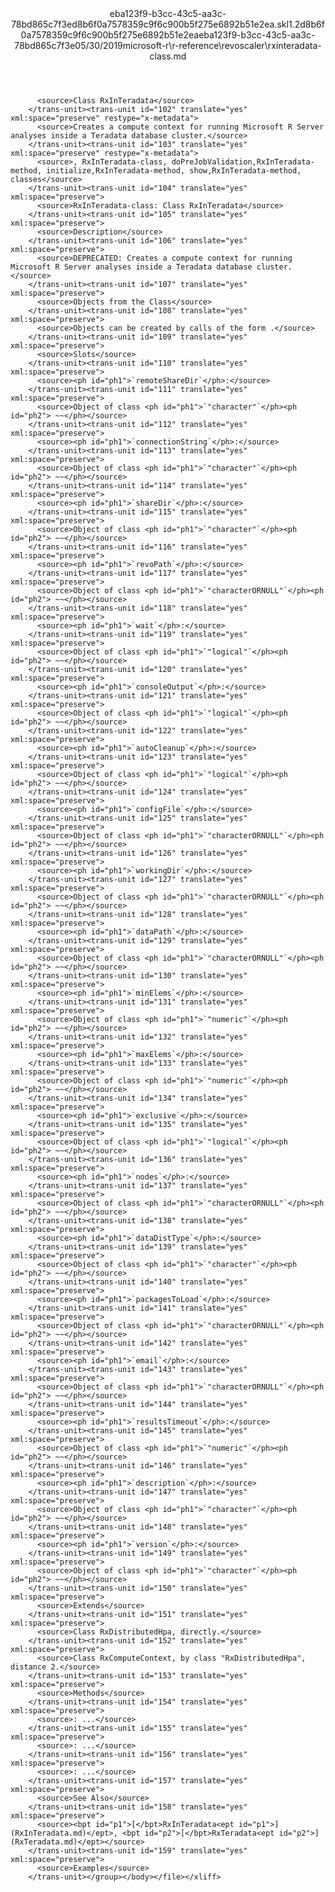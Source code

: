 <?xml version="1.0"?><xliff version="1.2" xmlns="urn:oasis:names:tc:xliff:document:1.2" xmlns:xsi="http://www.w3.org/2001/XMLSchema-instance" xsi:schemaLocation="urn:oasis:names:tc:xliff:document:1.2 xliff-core-1.2-transitional.xsd"><file datatype="xml" original="rxinteradata-class.md" source-language="en-US" target-language="en-US"><header><tool tool-id="mdxliff" tool-name="mdxliff" tool-version="1.0-8ab897d" tool-company="Microsoft" /><xliffext:skl_file_name xmlns:xliffext="urn:microsoft:content:schema:xliffextensions">eba123f9-b3cc-43c5-aa3c-78bd865c7f3ed8b6f0a7578359c9f6c900b5f275e6892b51e2ea.skl</xliffext:skl_file_name><xliffext:version xmlns:xliffext="urn:microsoft:content:schema:xliffextensions">1.2</xliffext:version><xliffext:ms.openlocfilehash xmlns:xliffext="urn:microsoft:content:schema:xliffextensions">d8b6f0a7578359c9f6c900b5f275e6892b51e2ea</xliffext:ms.openlocfilehash><xliffext:ms.sourcegitcommit xmlns:xliffext="urn:microsoft:content:schema:xliffextensions">eba123f9-b3cc-43c5-aa3c-78bd865c7f3e</xliffext:ms.sourcegitcommit><xliffext:ms.lasthandoff xmlns:xliffext="urn:microsoft:content:schema:xliffextensions">05/30/2019</xliffext:ms.lasthandoff><xliffext:ms.openlocfilepath xmlns:xliffext="urn:microsoft:content:schema:xliffextensions">microsoft-r\r-reference\revoscaler\rxinteradata-class.md</xliffext:ms.openlocfilepath></header><body><group id="content" extype="content"><trans-unit id="101" translate="yes" xml:space="preserve" restype="x-metadata">
          <source>Class RxInTeradata</source>
        </trans-unit><trans-unit id="102" translate="yes" xml:space="preserve" restype="x-metadata">
          <source>Creates a compute context for running Microsoft R Server analyses inside a Teradata database cluster.</source>
        </trans-unit><trans-unit id="103" translate="yes" xml:space="preserve" restype="x-metadata">
          <source>, RxInTeradata-class, doPreJobValidation,RxInTeradata-method, initialize,RxInTeradata-method, show,RxInTeradata-method, classes</source>
        </trans-unit><trans-unit id="104" translate="yes" xml:space="preserve">
          <source>RxInTeradata-class: Class RxInTeradata</source>
        </trans-unit><trans-unit id="105" translate="yes" xml:space="preserve">
          <source>Description</source>
        </trans-unit><trans-unit id="106" translate="yes" xml:space="preserve">
          <source>DEPRECATED: Creates a compute context for running Microsoft R Server analyses inside a Teradata database cluster.</source>
        </trans-unit><trans-unit id="107" translate="yes" xml:space="preserve">
          <source>Objects from the Class</source>
        </trans-unit><trans-unit id="108" translate="yes" xml:space="preserve">
          <source>Objects can be created by calls of the form .</source>
        </trans-unit><trans-unit id="109" translate="yes" xml:space="preserve">
          <source>Slots</source>
        </trans-unit><trans-unit id="110" translate="yes" xml:space="preserve">
          <source><ph id="ph1">`remoteShareDir`</ph>:</source>
        </trans-unit><trans-unit id="111" translate="yes" xml:space="preserve">
          <source>Object of class <ph id="ph1">`"character"`</ph><ph id="ph2"> ~~</ph></source>
        </trans-unit><trans-unit id="112" translate="yes" xml:space="preserve">
          <source><ph id="ph1">`connectionString`</ph>:</source>
        </trans-unit><trans-unit id="113" translate="yes" xml:space="preserve">
          <source>Object of class <ph id="ph1">`"character"`</ph><ph id="ph2"> ~~</ph></source>
        </trans-unit><trans-unit id="114" translate="yes" xml:space="preserve">
          <source><ph id="ph1">`shareDir`</ph>:</source>
        </trans-unit><trans-unit id="115" translate="yes" xml:space="preserve">
          <source>Object of class <ph id="ph1">`"character"`</ph><ph id="ph2"> ~~</ph></source>
        </trans-unit><trans-unit id="116" translate="yes" xml:space="preserve">
          <source><ph id="ph1">`revoPath`</ph>:</source>
        </trans-unit><trans-unit id="117" translate="yes" xml:space="preserve">
          <source>Object of class <ph id="ph1">`"characterORNULL"`</ph><ph id="ph2"> ~~</ph></source>
        </trans-unit><trans-unit id="118" translate="yes" xml:space="preserve">
          <source><ph id="ph1">`wait`</ph>:</source>
        </trans-unit><trans-unit id="119" translate="yes" xml:space="preserve">
          <source>Object of class <ph id="ph1">`"logical"`</ph><ph id="ph2"> ~~</ph></source>
        </trans-unit><trans-unit id="120" translate="yes" xml:space="preserve">
          <source><ph id="ph1">`consoleOutput`</ph>:</source>
        </trans-unit><trans-unit id="121" translate="yes" xml:space="preserve">
          <source>Object of class <ph id="ph1">`"logical"`</ph><ph id="ph2"> ~~</ph></source>
        </trans-unit><trans-unit id="122" translate="yes" xml:space="preserve">
          <source><ph id="ph1">`autoCleanup`</ph>:</source>
        </trans-unit><trans-unit id="123" translate="yes" xml:space="preserve">
          <source>Object of class <ph id="ph1">`"logical"`</ph><ph id="ph2"> ~~</ph></source>
        </trans-unit><trans-unit id="124" translate="yes" xml:space="preserve">
          <source><ph id="ph1">`configFile`</ph>:</source>
        </trans-unit><trans-unit id="125" translate="yes" xml:space="preserve">
          <source>Object of class <ph id="ph1">`"characterORNULL"`</ph><ph id="ph2"> ~~</ph></source>
        </trans-unit><trans-unit id="126" translate="yes" xml:space="preserve">
          <source><ph id="ph1">`workingDir`</ph>:</source>
        </trans-unit><trans-unit id="127" translate="yes" xml:space="preserve">
          <source>Object of class <ph id="ph1">`"characterORNULL"`</ph><ph id="ph2"> ~~</ph></source>
        </trans-unit><trans-unit id="128" translate="yes" xml:space="preserve">
          <source><ph id="ph1">`dataPath`</ph>:</source>
        </trans-unit><trans-unit id="129" translate="yes" xml:space="preserve">
          <source>Object of class <ph id="ph1">`"characterORNULL"`</ph><ph id="ph2"> ~~</ph></source>
        </trans-unit><trans-unit id="130" translate="yes" xml:space="preserve">
          <source><ph id="ph1">`minElems`</ph>:</source>
        </trans-unit><trans-unit id="131" translate="yes" xml:space="preserve">
          <source>Object of class <ph id="ph1">`"numeric"`</ph><ph id="ph2"> ~~</ph></source>
        </trans-unit><trans-unit id="132" translate="yes" xml:space="preserve">
          <source><ph id="ph1">`maxElems`</ph>:</source>
        </trans-unit><trans-unit id="133" translate="yes" xml:space="preserve">
          <source>Object of class <ph id="ph1">`"numeric"`</ph><ph id="ph2"> ~~</ph></source>
        </trans-unit><trans-unit id="134" translate="yes" xml:space="preserve">
          <source><ph id="ph1">`exclusive`</ph>:</source>
        </trans-unit><trans-unit id="135" translate="yes" xml:space="preserve">
          <source>Object of class <ph id="ph1">`"logical"`</ph><ph id="ph2"> ~~</ph></source>
        </trans-unit><trans-unit id="136" translate="yes" xml:space="preserve">
          <source><ph id="ph1">`nodes`</ph>:</source>
        </trans-unit><trans-unit id="137" translate="yes" xml:space="preserve">
          <source>Object of class <ph id="ph1">`"characterORNULL"`</ph><ph id="ph2"> ~~</ph></source>
        </trans-unit><trans-unit id="138" translate="yes" xml:space="preserve">
          <source><ph id="ph1">`dataDistType`</ph>:</source>
        </trans-unit><trans-unit id="139" translate="yes" xml:space="preserve">
          <source>Object of class <ph id="ph1">`"character"`</ph><ph id="ph2"> ~~</ph></source>
        </trans-unit><trans-unit id="140" translate="yes" xml:space="preserve">
          <source><ph id="ph1">`packagesToLoad`</ph>:</source>
        </trans-unit><trans-unit id="141" translate="yes" xml:space="preserve">
          <source>Object of class <ph id="ph1">`"characterORNULL"`</ph><ph id="ph2"> ~~</ph></source>
        </trans-unit><trans-unit id="142" translate="yes" xml:space="preserve">
          <source><ph id="ph1">`email`</ph>:</source>
        </trans-unit><trans-unit id="143" translate="yes" xml:space="preserve">
          <source>Object of class <ph id="ph1">`"characterORNULL"`</ph><ph id="ph2"> ~~</ph></source>
        </trans-unit><trans-unit id="144" translate="yes" xml:space="preserve">
          <source><ph id="ph1">`resultsTimeout`</ph>:</source>
        </trans-unit><trans-unit id="145" translate="yes" xml:space="preserve">
          <source>Object of class <ph id="ph1">`"numeric"`</ph><ph id="ph2"> ~~</ph></source>
        </trans-unit><trans-unit id="146" translate="yes" xml:space="preserve">
          <source><ph id="ph1">`description`</ph>:</source>
        </trans-unit><trans-unit id="147" translate="yes" xml:space="preserve">
          <source>Object of class <ph id="ph1">`"character"`</ph><ph id="ph2"> ~~</ph></source>
        </trans-unit><trans-unit id="148" translate="yes" xml:space="preserve">
          <source><ph id="ph1">`version`</ph>:</source>
        </trans-unit><trans-unit id="149" translate="yes" xml:space="preserve">
          <source>Object of class <ph id="ph1">`"character"`</ph><ph id="ph2"> ~~</ph></source>
        </trans-unit><trans-unit id="150" translate="yes" xml:space="preserve">
          <source>Extends</source>
        </trans-unit><trans-unit id="151" translate="yes" xml:space="preserve">
          <source>Class RxDistributedHpa, directly.</source>
        </trans-unit><trans-unit id="152" translate="yes" xml:space="preserve">
          <source>Class RxComputeContext, by class "RxDistributedHpa", distance 2.</source>
        </trans-unit><trans-unit id="153" translate="yes" xml:space="preserve">
          <source>Methods</source>
        </trans-unit><trans-unit id="154" translate="yes" xml:space="preserve">
          <source>: ...</source>
        </trans-unit><trans-unit id="155" translate="yes" xml:space="preserve">
          <source>: ...</source>
        </trans-unit><trans-unit id="156" translate="yes" xml:space="preserve">
          <source>: ...</source>
        </trans-unit><trans-unit id="157" translate="yes" xml:space="preserve">
          <source>See Also</source>
        </trans-unit><trans-unit id="158" translate="yes" xml:space="preserve">
          <source><bpt id="p1">[</bpt>RxInTeradata<ept id="p1">](RxInTeradata.md)</ept>, <bpt id="p2">[</bpt>RxTeradata<ept id="p2">](RxTeradata.md)</ept></source>
        </trans-unit><trans-unit id="159" translate="yes" xml:space="preserve">
          <source>Examples</source>
        </trans-unit></group></body></file></xliff>